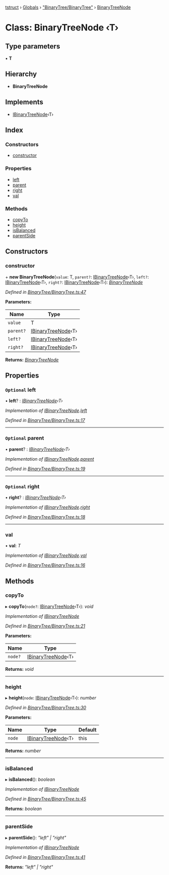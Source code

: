 [tstruct](../README.md) › [Globals](../globals.md) › ["BinaryTree/BinaryTree"](../modules/_binarytree_binarytree_.md) › [BinaryTreeNode](_binarytree_binarytree_.binarytreenode.md)

# Class: BinaryTreeNode ‹**T**›

## Type parameters

▪ **T**

## Hierarchy

* **BinaryTreeNode**

## Implements

* [IBinaryTreeNode](../interfaces/_binarytree_binarytree_.ibinarytreenode.md)‹T›

## Index

### Constructors

* [constructor](_binarytree_binarytree_.binarytreenode.md#constructor)

### Properties

* [left](_binarytree_binarytree_.binarytreenode.md#optional-left)
* [parent](_binarytree_binarytree_.binarytreenode.md#optional-parent)
* [right](_binarytree_binarytree_.binarytreenode.md#optional-right)
* [val](_binarytree_binarytree_.binarytreenode.md#val)

### Methods

* [copyTo](_binarytree_binarytree_.binarytreenode.md#copyto)
* [height](_binarytree_binarytree_.binarytreenode.md#height)
* [isBalanced](_binarytree_binarytree_.binarytreenode.md#isbalanced)
* [parentSide](_binarytree_binarytree_.binarytreenode.md#parentside)

## Constructors

###  constructor

\+ **new BinaryTreeNode**(`value`: T, `parent?`: [IBinaryTreeNode](../interfaces/_binarytree_binarytree_.ibinarytreenode.md)‹T›, `left?`: [IBinaryTreeNode](../interfaces/_binarytree_binarytree_.ibinarytreenode.md)‹T›, `right?`: [IBinaryTreeNode](../interfaces/_binarytree_binarytree_.ibinarytreenode.md)‹T›): *[BinaryTreeNode](_binarytree_binarytree_.binarytreenode.md)*

*Defined in [BinaryTree/BinaryTree.ts:47](https://github.com/powerofsoul/tstruct/blob/c7939b3/src/BinaryTree/BinaryTree.ts#L47)*

**Parameters:**

Name | Type |
------ | ------ |
`value` | T |
`parent?` | [IBinaryTreeNode](../interfaces/_binarytree_binarytree_.ibinarytreenode.md)‹T› |
`left?` | [IBinaryTreeNode](../interfaces/_binarytree_binarytree_.ibinarytreenode.md)‹T› |
`right?` | [IBinaryTreeNode](../interfaces/_binarytree_binarytree_.ibinarytreenode.md)‹T› |

**Returns:** *[BinaryTreeNode](_binarytree_binarytree_.binarytreenode.md)*

## Properties

### `Optional` left

• **left**? : *[IBinaryTreeNode](../interfaces/_binarytree_binarytree_.ibinarytreenode.md)‹T›*

*Implementation of [IBinaryTreeNode](../interfaces/_binarytree_binarytree_.ibinarytreenode.md).[left](../interfaces/_binarytree_binarytree_.ibinarytreenode.md#optional-left)*

*Defined in [BinaryTree/BinaryTree.ts:17](https://github.com/powerofsoul/tstruct/blob/c7939b3/src/BinaryTree/BinaryTree.ts#L17)*

___

### `Optional` parent

• **parent**? : *[IBinaryTreeNode](../interfaces/_binarytree_binarytree_.ibinarytreenode.md)‹T›*

*Implementation of [IBinaryTreeNode](../interfaces/_binarytree_binarytree_.ibinarytreenode.md).[parent](../interfaces/_binarytree_binarytree_.ibinarytreenode.md#optional-parent)*

*Defined in [BinaryTree/BinaryTree.ts:19](https://github.com/powerofsoul/tstruct/blob/c7939b3/src/BinaryTree/BinaryTree.ts#L19)*

___

### `Optional` right

• **right**? : *[IBinaryTreeNode](../interfaces/_binarytree_binarytree_.ibinarytreenode.md)‹T›*

*Implementation of [IBinaryTreeNode](../interfaces/_binarytree_binarytree_.ibinarytreenode.md).[right](../interfaces/_binarytree_binarytree_.ibinarytreenode.md#optional-right)*

*Defined in [BinaryTree/BinaryTree.ts:18](https://github.com/powerofsoul/tstruct/blob/c7939b3/src/BinaryTree/BinaryTree.ts#L18)*

___

###  val

• **val**: *T*

*Implementation of [IBinaryTreeNode](../interfaces/_binarytree_binarytree_.ibinarytreenode.md).[val](../interfaces/_binarytree_binarytree_.ibinarytreenode.md#val)*

*Defined in [BinaryTree/BinaryTree.ts:16](https://github.com/powerofsoul/tstruct/blob/c7939b3/src/BinaryTree/BinaryTree.ts#L16)*

## Methods

###  copyTo

▸ **copyTo**(`node?`: [IBinaryTreeNode](../interfaces/_binarytree_binarytree_.ibinarytreenode.md)‹T›): *void*

*Implementation of [IBinaryTreeNode](../interfaces/_binarytree_binarytree_.ibinarytreenode.md)*

*Defined in [BinaryTree/BinaryTree.ts:21](https://github.com/powerofsoul/tstruct/blob/c7939b3/src/BinaryTree/BinaryTree.ts#L21)*

**Parameters:**

Name | Type |
------ | ------ |
`node?` | [IBinaryTreeNode](../interfaces/_binarytree_binarytree_.ibinarytreenode.md)‹T› |

**Returns:** *void*

___

###  height

▸ **height**(`node`: [IBinaryTreeNode](../interfaces/_binarytree_binarytree_.ibinarytreenode.md)‹T›): *number*

*Defined in [BinaryTree/BinaryTree.ts:30](https://github.com/powerofsoul/tstruct/blob/c7939b3/src/BinaryTree/BinaryTree.ts#L30)*

**Parameters:**

Name | Type | Default |
------ | ------ | ------ |
`node` | [IBinaryTreeNode](../interfaces/_binarytree_binarytree_.ibinarytreenode.md)‹T› | this |

**Returns:** *number*

___

###  isBalanced

▸ **isBalanced**(): *boolean*

*Implementation of [IBinaryTreeNode](../interfaces/_binarytree_binarytree_.ibinarytreenode.md)*

*Defined in [BinaryTree/BinaryTree.ts:45](https://github.com/powerofsoul/tstruct/blob/c7939b3/src/BinaryTree/BinaryTree.ts#L45)*

**Returns:** *boolean*

___

###  parentSide

▸ **parentSide**(): *"left" | "right"*

*Implementation of [IBinaryTreeNode](../interfaces/_binarytree_binarytree_.ibinarytreenode.md)*

*Defined in [BinaryTree/BinaryTree.ts:41](https://github.com/powerofsoul/tstruct/blob/c7939b3/src/BinaryTree/BinaryTree.ts#L41)*

**Returns:** *"left" | "right"*
